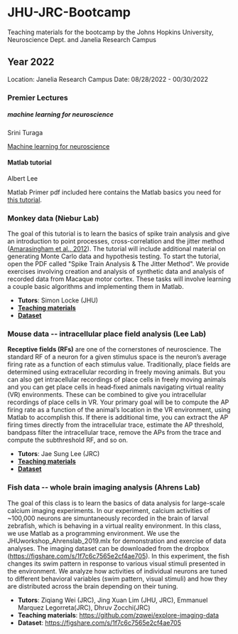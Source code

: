 # JHU-JRC-Bootcamp
Teaching materials for the bootcamp by the Johns Hopkins University, Neuroscience Dept. and Janelia Research Campus

## Year 2022
Location: Janelia Research Campus
Date: 08/28/2022 - 00/30/2022

### Premier Lectures
##### machine learning for neuroscience
Srini Turaga

[Machine learning for neuroscience](./Lectures/Srini_Turaga_2022_Aug_JHU_bootcamp.pdf)

#### Matlab tutorial
Albert Lee

Matlab Primer pdf included here contains the Matlab basics you need for [this tutorial](https://www.mathworks.com/help/matlab/getting-started-with-matlab.html).

### Monkey data (Niebur Lab)

The goal of this tutorial is to learn the basics of spike train analysis and give an introduction to point processes, cross-correlation and the jitter method ([Amarasingham et al., 2012](https://www.ncbi.nlm.nih.gov/pmc/articles/PMC3349623/)). The tutorial will include additional material on generating Monte Carlo data and hypothesis testing. To start the tutorial, open the PDF called "Spike Train Analysis & The Jitter Method". We provide exercises involving creation and analysis of synthetic data and analysis of recorded data from Macaque motor cortex. These tasks will involve learning a couple basic algorithms and implementing them in Matlab.

* **Tutors**: Simon Locke (JHU)
* [**Teaching materials**](./Monkey/Spike_Train_Analysis_Jitter_Method.pdf)
* [**Dataset**](./Monkey/Data/)

### Mouse data -- intracellular place field analysis (Lee Lab)
__Receptive fields (RFs)__ are one of the cornerstones of neuroscience. The standard RF of a neuron for a given stimulus space is the neuron’s average firing rate as a function of each stimulus value. Traditionally, place fields are determined using extracellular recording in freely moving animals. But you can also get intracellular recordings of place cells in freely moving animals and you can get place cells in head‐fixed animals navigating virtual reality (VR) environments. These can be combined to give you intracellular recordings of place cells in VR. Your primary goal will be to compute the AP firing rate as a function of the animal’s location in the VR environment, using Matlab to accomplish this. If there is additional time, you can extract the AP firing
times directly from the intracellular trace, estimate the AP threshold, bandpass filter the intracellular trace, remove the APs from the trace and compute the subthreshold RF, and so on.

* **Tutors**: Jae Sung Lee (JRC)
* [**Teaching materials**](./Mouse_Intra/intra_analysis_bootcamp2022.pdf)
* [**Dataset**](./Mouse_Intra/Data/)

### Fish data -- whole brain imaging analysis (Ahrens Lab)
The goal of this class is to learn the basics of data analysis for large-scale calcium imaging experiments. In our experiment, calcium activities of ~100,000 neurons are simuntaneously recorded in the brain of larval zebrafish, which is behaving in a virtual reality environment. In this class, we use Matlab as a programming environment. We use the JHUworkshop_Ahrenslab_2019.mlx for demonstration and exercise of data analyses. The imaging dataset can be downloaded from the dropbox (https://figshare.com/s/1f7c6c7565e2cf4ae705). In this experiment, the fish changes its swim pattern in response to various visual stimuli presented in the environment. We analyze how activities of individual neurons are tuned to different behavioral variables (swim pattern, visual stimuli) and how they are distributed across the brain depending on their tuning.

* **Tutors**: Ziqiang Wei (JRC), Jing Xuan Lim (JHU, JRC), Emmanuel Marquez Legorreta(JRC), Dhruv Zocchi(JRC)
* **Teaching materials**: https://github.com/zqwei/explore-imaging-data
* **Dataset**: https://figshare.com/s/1f7c6c7565e2cf4ae705
